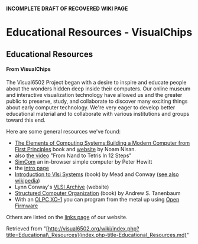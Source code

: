 **INCOMPLETE DRAFT OF RECOVERED WIKI PAGE**

# Educational Resources - VisualChips

## Educational Resources

#### From VisualChips

The Visual6502 Project began with a desire to inspire and educate people about the wonders hidden deep inside their computers.  Our online museum and interactive visualization technology have allowed us and the greater public to preserve, study, and collaborate to discover many exciting things about early computer technology.  We're very eager to develop better educational material and to collaborate with various institutions and groups toward this end.

Here are some general resources we've found:

- [The Elements of Computing Systems:Building a Modern Computer from First Principles](http://www.amazon.com/Elements-Computing-Systems-Building-Principles/dp/026214087X) book and [website](http://www1.idc.ac.il/tecs/) by Noam Nisan.
- also [the video](http://www.youtube.com/watch?v=JtXvUoPx4Qs) "From Nand to Tetris In 12 Steps"
- [SimCom](http://www.mulawa.net/mulawa/simcom/simcom.html?primes) an in-browser simple computer by Peter Hewitt
- the [intro page](http://www.mulawa.net/mulawa/simcom/simcom1.html)
- [Introduction to Vlsi Systems](http://www.amazon.com/Introduction-Vlsi-Systems-Carver-Mead/dp/0201043580) (book) by Mead and Conway ([see also wikipedia](http://en.wikipedia.org/wiki/Mead_%26_Conway_revolution))
- Lynn Conway's [VLSI Archive](http://ai.eecs.umich.edu/people/conway/VLSI/VLSIarchive.mainlinks.html) (website)
- [Structured Computer Organization](http://www.amazon.com/Structured-Computer-Organization-Andrew-Tanenbaum/dp/0131485210) (book) by Andrew S. Tanenbaum
- With an [OLPC XO-1](http://en.wikipedia.org/wiki/OLPC_XO-1) you can program from the metal up using [Open Firmware](http://en.wikipedia.org/wiki/IEEE1275)

Others are listed on the [links page](http://visual6502.org/links.html) of our website.

Retrieved from "[http://visual6502.org/wiki/index.php?title=Educational\_Resources](index.php-title-Educational_Resources.md)"

